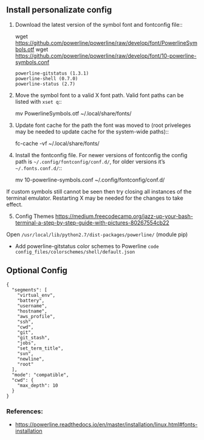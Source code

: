 ## Install personalizate config

1. Download the latest version of the symbol font and fontconfig file::

      wget https://github.com/powerline/powerline/raw/develop/font/PowerlineSymbols.otf
      wget https://github.com/powerline/powerline/raw/develop/font/10-powerline-symbols.conf
      ```
      powerline-gitstatus (1.3.1)
      powerline-shell (0.7.0)
      powerline-status (2.7)
      ```

2. Move the symbol font to a valid X font path. Valid font paths can be 
   listed with ``xset q``::

      mv PowerlineSymbols.otf ~/.local/share/fonts/

3. Update font cache for the path the font was moved to (root priveleges may be 
   needed to update cache for the system-wide paths)::

      fc-cache -vf ~/.local/share/fonts/

4. Install the fontconfig file. For newer versions of fontconfig the config 
   path is ``~/.config/fontconfig/conf.d/``, for older versions it’s  
   ``~/.fonts.conf.d/``::

      mv 10-powerline-symbols.conf ~/.config/fontconfig/conf.d/

If custom symbols still cannot be seen then try closing all instances of the 
terminal emulator. Restarting X may be needed for the changes to take effect.

5. Config Themes
https://medium.freecodecamp.org/jazz-up-your-bash-terminal-a-step-by-step-guide-with-pictures-80267554cb22

Open `/usr/local/lib/python2.7/dist-packages/powerline/` (module pip)
  - Add powerline-gitstatus color schemes to Powerline
  `code config_files/colorschemes/shell/default.json`

## Optional Config 
```
{
  "segments": [
    "virtual_env",
    "battery",
    "username",
    "hostname",
    "aws_profile",
    "ssh",
    "cwd",
    "git",
    "git_stash",
    "jobs",
    "set_term_title",
    "svn",
    "newline",
    "root"
  ],
  "mode": "compatible",
  "cwd": {
    "max_depth": 10
  }
}
```

### References:
- https://powerline.readthedocs.io/en/master/installation/linux.html#fonts-installation
